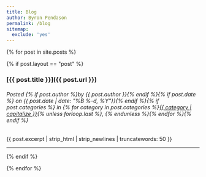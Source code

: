 ```yaml
---
title: Blog
author: Byron Pendason
permalink: /blog
sitemap:
  exclude: 'yes'
---
```


{% for post in site.posts %}

{% if post.layout == "post" %}

### [{{ post.title }}]({{ post.url }}) 

<h6>Posted {% if post.author %}by {{ post.author }}{% endif %}{% if post.date %} on {{ post.date | date: "%B %-d, %Y"}}{% endif %}{% if post.categories %} in {% for category in post.categories %}<a href="/site_index#{{ category | slugify}}">{{ category | capitalize }}</a>{% unless forloop.last %}, {% endunless %}{% endfor %}{% endif %}</h6>

{{ post.excerpt | strip_html | strip_newlines | truncatewords: 50 }}

-------

{% endif %}

{% endfor %}

